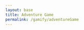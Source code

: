 ```yaml
---
layout: base
title: Adventure Game
permalink: /gamify/adventureGame
---
```


<div id="gameContainer">
    <div id="promptDropDown" class="promptDropDown" style="z-index: 9999"></div>
    <canvas id='gameCanvas'></canvas>
</div>


<script type="module">
    // import GameControl from '{{site.baseurl}}/assets/js/adventureGame/GameControl.js';
    import Game from '{{site.baseurl}}/assets/js/adventureGame/Game.js';
    import Stats from '{{site.baseurl}}/assets/js/adventureGame/Stats.js';
    import { pythonURI, javaURI, fetchOptions } from '{{site.baseurl}}/assets/js/api/config.js';

    const path = "{{site.baseurl}}";
    Game.main(path, pythonURI, javaURI);
    // new GameControl(path).start();
    new Stats().fetchStats();
</script>
